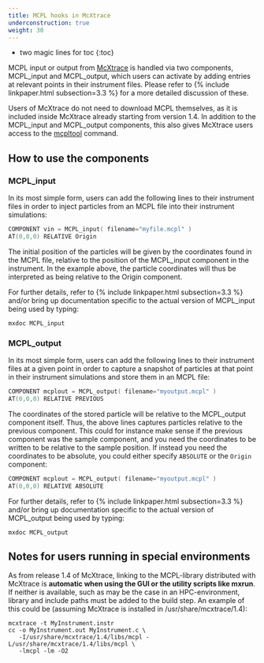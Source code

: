 ```yaml
---
title: MCPL hooks in McXtrace
underconstruction: true
weight: 30
---
```


- two magic lines for toc
{:toc}

MCPL input or output from [McXtrace](http://mcxtrace.org) is handled via two
components, MCPL_input and MCPL_output, which users can activate by adding
entries at relevant points in their instrument files. Please refer to {% include linkpaper.html
subsection=3.3 %} for a more detailed discussion of these.

Users of McXtrace do not need to download MCPL themselves, as it is included
inside McXtrace already starting from version 1.4. In addition to the
MCPL_input and MCPL_output components, this also gives McXtrace users
access to the [mcpltool](LOCAL:usage_cmdline) command.

## How to use the components

### MCPL_input

In its most simple form, users can add the following lines to their instrument
files in order to inject particles from an MCPL file into their instrument
simulations:

```c
COMPONENT vin = MCPL_input( filename="myfile.mcpl" )
AT(0,0,0) RELATIVE Origin
```

The initial position of the particles will be given by the coordinates found in
the MCPL file, relative to the position of the MCPL_input component in the
instrument. In the example above, the particle coordinates will thus be
interpreted as being relative to the Origin component.

For further details, refer to {% include linkpaper.html subsection=3.3
%} and/or bring up documentation specific to the actual version of MCPL_input
being used by typing:

```shell
mxdoc MCPL_input
```

### MCPL_output

In its most simple form, users can add the following lines to their instrument
files at a given point in order to capture a snapshot of particles at that point
in their instrument simulations and store them in an MCPL file:

```c
COMPONENT mcplout = MCPL_output( filename="myoutput.mcpl" )
AT(0,0,0) RELATIVE PREVIOUS
```

The coordinates of the stored particle will be relative to the MCPL_output
component itself. Thus, the above lines captures particles relative to the
previous component. This could for instance make sense if the previous component
was the sample component, and you need the coordinates to be written to be
relative to the sample position. If instead you need the coordinates to be
absolute, you could either specify `ABSOLUTE` or the `Origin` component:

```c
COMPONENT mcplout = MCPL_output( filename="myoutput.mcpl" )
AT(0,0,0) RELATIVE ABSOLUTE
```

For further details, refer to {% include linkpaper.html subsection=3.3
%} and/or bring up documentation specific to the actual version of MCPL_output
being used by typing:

```shell
mxdoc MCPL_output
```

## Notes for users running in special environments

As from release 1.4 of McXtrace, linking to the MCPL-library distributed with
McXtrace is **automatic when using the GUI or the utility scripts like
mxrun**. If neither is available, such as may be the case in an HPC-environment,
library and include paths must be added to the build step. An example of this
could be (assuming McXtrace is installed in /usr/share/mcxtrace/1.4):

```shell
mcxtrace -t MyInstrument.instr 
cc -o MyInstrument.out MyInstrument.c \
   -I/usr/share/mcxtrace/1.4/libs/mcpl -L/usr/share/mcxtrace/1.4/libs/mcpl \
   -lmcpl -lm -O2
```
